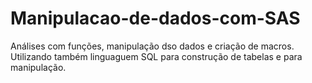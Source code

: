 # Manipulacao-de-dados-com-SAS
Análises com funções, manipulação dso dados e criação de macros. 
Utilizando também linguaguem SQL para construção de tabelas e para manipulação.
